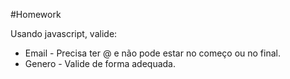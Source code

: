 
#Homework

Usando javascript, valide:

* Email - Precisa ter @ e não pode estar no começo ou no final.
* Genero - Valide de forma adequada.
